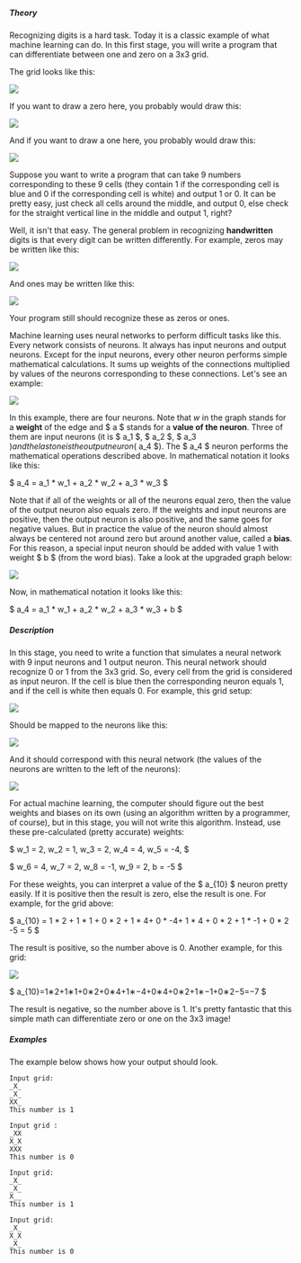 ##### Theory

Recognizing digits is a hard task. Today it is a classic example of what machine learning can do. In this first stage, you will write a program that can differentiate between one and zero on a 3x3 grid.

The grid looks like this:

![](https://ucarecdn.com/1d9349d1-e0f0-4ad5-844f-a3a3dbbe4c9b/)

If you want to draw a zero here, you probably would draw this:

![](https://ucarecdn.com/163d834d-32a3-41a0-91bd-cad2c04b944b/)

And if you want to draw a one here, you probably would draw this:

![](https://ucarecdn.com/80adac5a-5cfa-4102-84ad-a9ceef4af8e3/)

Suppose you want to write a program that can take 9 numbers corresponding to these 9 cells (they contain 1 if the corresponding cell is blue and 0 if the corresponding cell is white) and output 1 or 0\. It can be pretty easy, just check all cells around the middle, and output 0, else check for the straight vertical line in the middle and output 1, right?

Well, it isn't that easy. The general problem in recognizing **handwritten** digits is that every digit can be written differently. For example, zeros may be written like this:

![](https://ucarecdn.com/f9ebdf3d-ab90-4bcf-b07d-c563eeac288d/)

And ones may be written like this:

![](https://ucarecdn.com/2e456d56-9c52-45c1-9cb1-322fb53a6131/)

Your program still should recognize these as zeros or ones.

Machine learning uses neural networks to perform difficult tasks like this. Every network consists of neurons. It always has input neurons and output neurons. Except for the input neurons, every other neuron performs simple mathematical calculations. It sums up weights of the connections multiplied by values of the neurons corresponding to these connections. Let's see an example:

![](https://ucarecdn.com/b88d806a-4bbf-4d90-b544-820192c72b1f/)

In this example, there are four neurons. Note that $w$ in the graph stands for a **weight** of the edge and $ a $ stands for a **value of the neuron**. Three of them are input neurons (it is $ a_1 $, $ a_2 $, $ a_3 $) and the last one is the output neuron ($ a_4 $). The $ a_4 $ neuron performs the mathematical operations described above. In mathematical notation it looks like this:

$ a_4 = a_1 * w_1 + a_2 * w_2 + a_3 * w_3 $

Note that if all of the weights or all of the neurons equal zero, then the value of the output neuron also equals zero. If the weights and input neurons are positive, then the output neuron is also positive, and the same goes for negative values. But in practice the value of the neuron should almost always be centered not around zero but around another value, called a **bias**. For this reason, a special input neuron should be added with value 1 with weight $ b $ (from the word bias). Take a look at the upgraded graph below:

![](https://ucarecdn.com/5b20fc2e-e40d-4e97-9049-1297e9378d44/)

Now, in mathematical notation it looks like this:

$ a_4 = a_1 * w_1 + a_2 * w_2 + a_3 * w_3 + b $

##### Description

In this stage, you need to write a function that simulates a neural network with 9 input neurons and 1 output neuron. This neural network should recognize 0 or 1 from the 3x3 grid. So, every cell from the grid is considered as input neuron. If the cell is blue then the corresponding neuron equals 1, and if the cell is white then equals 0\. For example, this grid setup:

![](https://ucarecdn.com/7c450421-9edb-4f48-b68f-96bd80cdfaf1/)

Should be mapped to the neurons like this:

![](https://ucarecdn.com/df521d20-5488-4b44-a7a3-b6e0f7ee7091/)

And it should correspond with this neural network (the values of the neurons are written to the left of the neurons):

![](https://ucarecdn.com/1ac98cf2-034b-4214-800c-cecef5e94347/)

For actual machine learning, the computer should figure out the best weights and biases on its own (using an algorithm written by a programmer, of course), but in this stage, you will not write this algorithm. Instead, use these pre-calculated (pretty accurate) weights:

$ w_1 = 2, w_2 = 1, w_3 = 2, w_4 = 4, w_5 = -4, $

$ w_6 = 4, w_7 = 2, w_8 = -1, w_9 = 2, b = -5 $

For these weights, you can interpret a value of the $ a_{10} $ neuron pretty easily. If it is positive then the result is zero, else the result is one. For example, for the grid above:

$ a_{10} = 1 * 2 + 1 * 1 + 0 * 2 + 1 * 4+ 0 * -4+ 1 * 4 + 0 * 2 + 1 * -1 + 0 * 2 -5 = 5 $

The result is positive, so the number above is 0\. Another example, for this grid:

![](https://ucarecdn.com/7915c5b5-672d-4092-aa16-dc6f5ff905f4/)

$ a_{10}=1∗2+1∗1+0∗2+0∗4+1∗−4+0∗4+0∗2+1∗−1+0∗2−5=−7 $

The result is negative, so the number above is 1\. It's pretty fantastic that this simple math can differentiate zero or one on the 3x3 image!

##### Examples

The example below shows how your output should look.

    Input grid:
    _X_
    _X_
    XX_
    This number is 1

    Input grid :
    _XX
    X_X
    XXX
    This number is 0

    Input grid:
    _X_
    _X_
    X__
    This number is 1

    Input grid:
    _X_
    X_X
    _X_
    This number is 0
